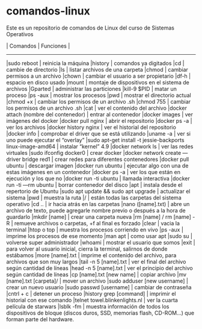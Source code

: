 # comandos-linux
Este es un repositorio de comandos de Linux del curso de Sistemas Operativos

| Comandos                                                                      | Funciones     |
- - - - - - - - - - - - - - - - - - - - - - - - - - - - - - - - - - - - - - - - - - - - - - - - - 
|sudo reboot                                                                    | reinicia la máquina 
|history                                                                        | comandos ya digitados 
|cd                                                                             | cambie de directorio 
|ls                                                                             | listar archivos de una carpeta 
|chmod                                                                          | cambiar permisos a un archivo 
|chown                                                                          | cambiar el usuario a ser propietario
|df-h                                                                           | espacio en disco usado 
|mount                                                                          | montaje de dispositivos en el sistema de archivos 
|Gparted                                                                        | administrar las particiones 
|kill-9 $PID                                                                    | matar un proceso
|ps -aux                                                                        | mostrar los procesos 
|pwd                                                                            | mostrar el directorio actual 
|chmod +x <file name>                                                           | cambiar los permisos de un archivo .sh 
|chmod 755 <file name>                                                          | cambiar los permisos de un archivo .sh 
|cat                                                                            | ver el contenido del archivo 
|docker attach (nombre del contenedor)                                          | entrar al contenedor 
|docker images                                                                  | ver imágenes del docker 
|docker pull nginx                                                              | abrir el repositorio 
|docker ps -a                                                                   | ver los archivos 
|docker history nginx                                                           | ver el historial del repositorio 
|docker info                                                                    | comprobar el driver que se está utilizando
|uname -a                                                                       | ver si uno puede ejecutar el “overlay” 
|sudo apt-get install -t jessie-backports linux-image-amd64                     | instalar “kernel” 4.9
|docker network ls                                                              | ver las redes virtuales
|sudo ifconfig docker0                                                          | crear docker 
|docker network create —driver bridge red1                                      | crear redes para diferentes contenedores 
|docker pull ubuntu                                                             | descargar imagen
|docker run ubuntu                                                              | ejecutar algo con una de estas imágenes en un contenedor 
|docker ps -a                                                                   | ver los que están en ejecución y los que no
|docker run -ti ubuntu                                                          | llamada interactiva
|docker run -ti —rm ubuntu                                                      | borrar contenedor del disco
|apt                                                                            | instala desde el repertorio de Ubuntu
|sudo apt update && sudo apt upgrade                                            | actualizar el sistema
|pwd                                                                            | muestra la ruta
|/                                                                              | están todas las carpetas del sistema operativo
|cd ..                                                                          | ir hacia atrás en las carpetas
|nano ([name].txt)                                                              | abre un archivo de texto, puede agregarle nombre previo o después a la hora de  guardarlo
|mkdir [name]                                                                   | crear una carpeta nueva
|rm [name] / rm [name] -R                                                       | remueve archivos o carpetas, +f al final es forzado
|clear                                                                          | vacia la terminal
|htop o top                                                                     | muestra los procesos corriendo en vivo 
|ps -aux                                                                        | imprime los procesos de ese momento
|man apt                                                                        | como usar apt
|sudo su                                                                        | volverse super administrador
|whoami                                                                         | mostrar el usuario que somos
|exit                                                                           | para volver al usuario inicial, cierra la terminal, salirnos de donde estábamos
|more [name].txt                                                                | imprime el contenido del archivo, para archivos que son muy largos
|tail -n 5 [name].txt                                                           | ver el final del archivo según cantidad de líneas
|head -n 5 [name].txt                                                           | ver el principio del archivo según cantidad de líneas
|cp [name].txt [new name]                                                       | copiar archivo
|mv [name].txt [carpeta]/                                                       | mover un archivo
|sudo adduser [new username]                                                    | crear un nuevo usuario
|sudo passwd [username]                                                         | cambiar de contraseña
|cntrl + c                                                                      | detener un proceso 
|history  grep [command]                                                        | imprimir el historial con ese comando
|telnet towel.blinkenlights.nl                                                  | ver la cuarta película de starwars
|lsblk -fm                                                                      | muestra información de todos los dispositivos de bloque (discos duros, SSD, memorias flash, CD-ROM…) que forman parte del hardware.

